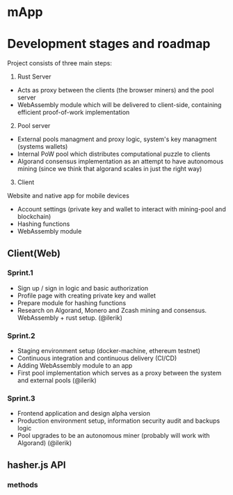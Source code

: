 # mApp

# Development stages and roadmap

Project consists of three main steps:

1. Rust Server

- Acts as proxy between the clients (the browser miners) and the pool server
- WebAssembly module which will be delivered to client-side, containing efficient proof-of-work implementation

2. Pool server

- External pools managment and proxy logic, system's key managment (systems wallets)
- Internal PoW pool which distributes computational puzzle to clients
- Algorand consensus implementation as an attempt to have autonomous mining (since we think that algorand scales in just the right way) 

3. Client

Website and native app for mobile devices

- Account settings (private key and wallet to interact with mining-pool and blockchain)
- Hashing functions
- WebAssembly module

## Client(Web)
### Sprint.1

- Sign up / sign in logic and basic authorization
- Profile page with creating private key and wallet
- Prepare module for hashing functions
- Research on Algorand, Monero and Zcash mining and consensus. WebAssembly + rust setup. (@ilerik)

### Sprint.2

- Staging environment setup (docker-machine, ethereum testnet)
- Continuous integration and continuous delivery (CI/CD)
- Adding WebAssembly module to an app
- First pool implementation which serves as a proxy between the system and external pools (@ilerik)

### Sprint.3

- Frontend application and design alpha version
- Production environment setup, information security audit and backups logic
- Pool upgrades to be an autonomous miner (probably will work with Algorand) (@ilerik)

## hasher.js API

### methods
